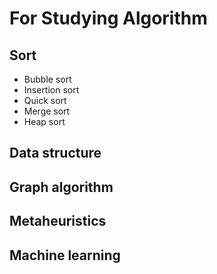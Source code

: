 # For Studying Algorithm
## Sort
- Bubble sort
- Insertion sort
- Quick sort
- Merge sort
- Heap sort

## Data structure
## Graph algorithm
## Metaheuristics
## Machine learning


